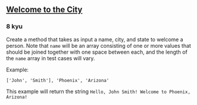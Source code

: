 <h2><a href=https://www.codewars.com/kata/5302d846be2a9189af0001e4/train/javascript target="_blank">Welcome to the City</a></h2><h3>8 kyu</h3><p>Create a method that takes as input a name, city, and state to welcome a person. Note that <code>name</code> will be an array consisting of one or more values that should be joined together with one space between each, and the length of the <code>name</code> array in test cases will vary.</p><p>Example:</p><pre><code>['John', 'Smith'], 'Phoenix', 'Arizona'</code></pre><p>This example will return the string <code>Hello, John Smith! Welcome to Phoenix, Arizona!</code></p>